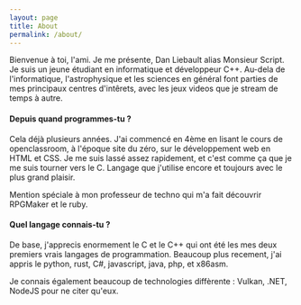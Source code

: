 ```yaml
---
layout: page
title: About
permalink: /about/
---
```


Bienvenue à toi, l'ami. Je me présente, Dan Liebault alias Monsieur Script. Je suis un jeune étudiant en informatique et développeur C++. Au-dela de l'informatique, l'astrophysique et les sciences en général font parties de mes principaux centres d'intêrets, avec les jeux videos que je stream de temps à autre.

#### Depuis quand programmes-tu ?

Cela déjà plusieurs années. J'ai commencé en 4ème en lisant le cours de openclassroom, à l'époque site du zéro, sur le développement web en HTML et CSS. Je me suis lassé assez rapidement, et c'est comme ça que je me suis tourner vers le C. Langage que j'utilise encore et toujours avec le plus grand plaisir.  

Mention spéciale à mon professeur de techno qui m'a fait découvrir RPGMaker et le ruby.

#### Quel langage connais-tu ?

De base, j'apprecis enormement le C et le C++ qui ont été les mes deux premiers vrais langages de programmation. Beaucoup plus recement, j'ai appris le python, rust, C#, javascript, java, php, et x86asm.  

Je connais également beaucoup de technologies diffèrente : Vulkan, .NET, NodeJS pour ne citer qu'eux.
